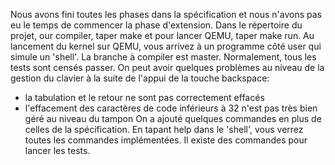Nous avons fini toutes les phases dans la spécification et nous n'avons pas eu
le temps de commencer la phase d'extension.
Dans le répertoire du projet, our compiler, taper make et pour lancer QEMU, 
taper make run.
Au lancement du kernel sur QEMU, vous arrivez à un programme côté user qui
simule un 'shell'.
La branche à compiler est master.
Normalement, tous les tests sont censés passer.
On peut avoir quelques problèmes au niveau de la gestion du clavier à la
suite de l'appui de la touche backspace:
- la tabulation et le retour ne sont pas correctement effacés
- l'effacement des caractères de code inférieurs à 32 n'est pas très bien géré
au niveau du tampon
On a ajouté quelques commandes en plus de celles de la spécification. En tapant
help dans le 'shell', vous verrez toutes les commandes implémentées. Il existe
des commandes pour lancer les tests.
